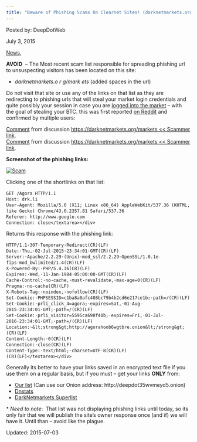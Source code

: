 ```yaml
---
title: "Beware of Phishing Scams On Clearnet Sites! (darknetmarkets.org)"
---
```


Posted by: DeepDotWeb 

<span>July 3, 2015</span>

<a href="/category/news/" rel="category tag">News</a>, 

    
<p><strong>AVOID</strong>  &#8211; The Most recent scam list responsible for spreading phishing url to unsuspecting visitors has been located on this site:</p>
<ul>
<li><em>darknetmarkets.o r g/mark ets</em> (added spaces in the url)</li>
</ul>
<p>Do not visit that site or use any of the links on that list as they are redirecting to phishing urls that will steal your market login credentials and quite possibly your session in case you are <a href="/2015/04/22/reminder-onion-cloner-phishing-scams/">logged into the market</a> &#8211; with the goal of stealing your BTC. this was first reported <a href="https://www.reddit.com/r/DarkNetMarkets/comments/3bwgfo/httpsdarknetmarketsorgmarkets_scammer_link/">on Reddit</a> and confirmed by multiple users:</p>
<div class="reddit-embed" data-embed-media="www.redditmedia.com" data-embed-parent="false" data-embed-live="true" data-embed-created="2015-07-02T20:55:11.618Z"><a href="https://www.reddit.com/r/DarkNetMarkets/comments/3bwgfo/httpsdarknetmarketsorgmarkets_scammer_link/csq5ic8">Comment</a> from discussion <a href="https://www.reddit.com/r/DarkNetMarkets/comments/3bwgfo/httpsdarknetmarketsorgmarkets_scammer_link/">https://darknetmarkets.org/markets &lt;&lt; Scammer link</a>.</div>
<div class="reddit-embed" data-embed-media="www.redditmedia.com" data-embed-parent="false" data-embed-live="true" data-embed-created="2015-07-02T20:55:40.646Z"><a href="https://www.reddit.com/r/DarkNetMarkets/comments/3bwgfo/httpsdarknetmarketsorgmarkets_scammer_link/csq5ntk">Comment</a> from discussion <a href="https://www.reddit.com/r/DarkNetMarkets/comments/3bwgfo/httpsdarknetmarketsorgmarkets_scammer_link/">https://darknetmarkets.org/markets &lt;&lt; Scammer link</a>.</div>
<p><script src="https://www.redditstatic.com/comment-embed.js" async=""></script></p>
<p><strong>Screenshot of the phishing links:</strong></p>
<p><a href="/imgs/2015/07/Scam.png"><img class="aligncenter  wp-image-10949" src="/imgs/2015/07/Scam.png" alt="Scam" width="939" height="577" srcset="/imgs/2015/07/Scam.png 1501w, /imgs/2015/07/Scam-300x184.png 300w, /imgs/2015/07/Scam-1024x629.png 1024w" sizes="(max-width: 939px) 100vw, 939px" /></a></p>
<p>Clicking one of the shortlinks on that list:</p>

    GET /Agora HTTP/1.1
    Host: drk.li
    User-Agent: Mozilla/5.0 (X11; Linux x86_64) AppleWebKit/537.36 (KHTML, like Gecko) Chrome/43.0.2357.81 Safari/537.36
    Referer: http://www.google.com
    Connection: close</textarea></div>

    
<p>
    Returns this response with the phishing link:</p>

    HTTP/1.1·307·Temporary·Redirect(CR)(LF)
    Date:·Thu,·02·Jul·2015·23:34:01·GMT(CR)(LF)
    Server:·Apache/2.2.29·(Unix)·mod_ssl/2.2.29·OpenSSL/1.0.1e-fips·mod_bwlimited/1.4(CR)(LF)
    X-Powered-By:·PHP/5.4.36(CR)(LF)
    Expires:·Wed,·11·Jan·1984·05:00:00·GMT(CR)(LF)
    Cache-Control:·no-cache,·must-revalidate,·max-age=0(CR)(LF)
    Pragma:·no-cache(CR)(LF)
    X-Robots-Tag:·noindex,·nofollow(CR)(LF)
    Set-Cookie:·PHPSESSID=c1ba8a0afc408bc79b4b2cd6e217ce1b;·path=/(CR)(LF)
    Set-Cookie:·prli_click_4=agora;·expires=Sat,·01-Aug-2015·23:34:01·GMT;·path=/(CR)(LF)
    Set-Cookie:·prli_visitor=5595ca698f40b;·expires=Fri,·01-Jul-2016·23:34:01·GMT;·path=/(CR)(LF)
    Location:·&lt;strong&gt;http://agorahoob6wgtbre.onion&lt;/strong&gt;(CR)(LF)
    Content-Length:·0(CR)(LF)
    Connection:·close(CR)(LF)
    Content-Type:·text/html;·charset=UTF-8(CR)(LF)
    (CR)(LF)</textarea></div>

    
<p>
    Generally its better to have your links saved in an encrypted text file if you use them on a regular basis, but if you must &#8211; get your links <strong>ONLY</strong> from:</p>
<ul>
<li><a href="/2013/10/28/updated-llist-of-hidden-marketplaces-tor-i2p/">Our list</a> (Can use our Onion address: http://deepdot35wvmeyd5.onion)</li>
<li><a href="https://dnstats.net/">Dnstats</a></li>
<li><a href="https://www.reddit.com/r/darknetmarkets/wiki/superlist">DarkNetmarkets Superlist</a></li>
</ul>
<p>* <em>Need to note</em>:  That list was not displaying phishing links until today, so its only fair that we will publish the site&#8217;s owner response once (and if) we will have it. Until than &#8211; avoid like the plague.</p>

Updated: 2015-07-03

    
